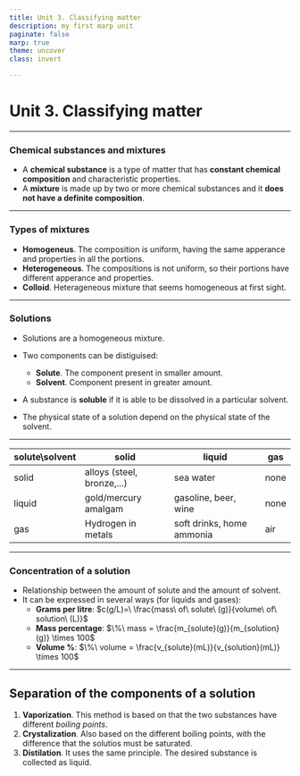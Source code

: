 ```yaml
--- 
title: Unit 3. Classifying matter
description: my first marp unit
paginate: false
marp: true
theme: uncover
class: invert

---
```

# Unit 3. Classifying matter

---
### Chemical substances and mixtures
- A **chemical substance** is a type of matter that has **constant chemical composition** and characteristic properties.
- A **mixture** is made up by two or more chemical substances and it **does not have a definite composition**.

---
### Types of mixtures
- **Homogeneus**. The composition is uniform, having the same apperance and properties in all the portions.
- **Heterogeneous**. The compositions is not uniform, so their portions have different apperance and properties. 
- **Colloid**. Heterageneous mixture that seems homogeneous at first sight.

--- 
### Solutions

- Solutions are a homogeneous mixture.

- Two components can be distiguised:
    - **Solute**. The component present in smaller amount.
    - **Solvent**. Component present in greater amount.

- A substance is **soluble** if it is able to be dissolved in a particular solvent.
- The physical state of a solution depend on the physical state of the solvent.
---

 solute\solvent | solid | liquid | gas
--- | --- | --- | ---
solid | alloys (steel, bronze,...) | sea water | none
liquid | gold/mercury amalgam | gasoline, beer, wine | none
gas | Hydrogen in metals | soft drinks, home ammonia | air

--- 

### Concentration of a solution

- Relationship between the amount of solute and the amount of solvent.
- It can be expressed in several ways (for liquids and gases):
  - **Grams per litre**: $c(g/L)=\ \frac{mass\ of\ solute\ (g)}{volume\ of\ solution\ (L)}$
  - **Mass percentage**: $\%\  mass = \frac{m_{solute}(g)}{m_{solution}(g)} \times 100$
  - **Volume %**: $\%\  volume = \frac{v_{solute}(mL)}{v_{solution}(mL)} \times 100$

---

## Separation of the components of a solution

1. **Vaporization**. This  method is  based  on that the two substances have different *boiling points*.
2. **Crystalization**. Also based on the different boiling points, with the difference that the solutios must be saturated.
3. **Distilation**. It uses the same principle. The desired substance is collected as liquid. 